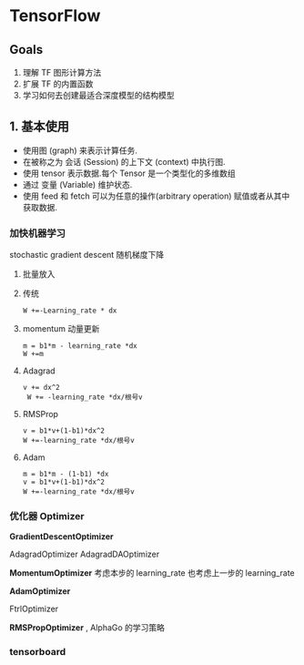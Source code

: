 # TensorFlow

## Goals

1. 理解 TF 图形计算方法
2. 扩展 TF 的内置函数
3. 学习如何去创建最适合深度模型的结构模型



## 1. 基本使用

- 使用图 (graph) 来表示计算任务.
- 在被称之为 会话 (Session) 的上下文 (context) 中执行图.
- 使用 tensor 表示数据.每个 Tensor 是一个类型化的多维数组
- 通过 变量 (Variable) 维护状态.
- 使用 feed 和 fetch 可以为任意的操作(arbitrary operation) 赋值或者从其中获取数据.


### 加快机器学习

stochastic gradient descent
随机梯度下降

1. 批量放入
2. 传统
 
   ``` 
   W +=-Learning_rate * dx
   ```
    
3. momentum 动量更新

   ``` 
   m = b1*m - learning_rate *dx
   W +=m
   ```
    
4. Adagrad

   ``` 
   v += dx^2
    W += -learning_rate *dx/根号v 
    ```
    
5. RMSProp

    ```
    v = b1*v+(1-b1)*dx^2
    W +=-learning_rate *dx/根号v
    ```
    
6. Adam

    ```
    m = b1*m - (1-b1) *dx
    v = b1*v+(1-b1)*dx^2
    W +=-learning_rate *dx/根号v
    ``` 
    
### 优化器 Optimizer


**GradientDescentOptimizer** 

AdagradOptimizer 
AdagradDAOptimizer 

**MomentumOptimizer** 考虑本步的 learning_rate 也考虑上一步的 learning_rate


**AdamOptimizer** 

FtrlOptimizer 

**RMSPropOptimizer** , AlphaGo 的学习策略

### tensorboard
























